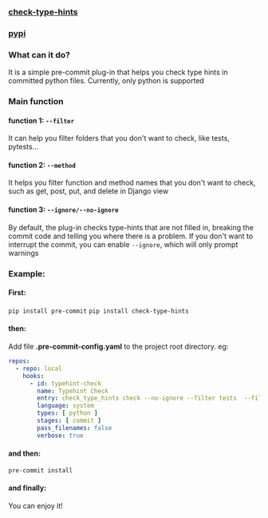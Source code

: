 ### [check-type-hints](https://github.com/xgkk/check-type-hints)
### [pypi](https://pypi.org/project/check-type-hints/)
### What can it do? 
It is a simple pre-commit plug-in that helps you check type hints in committed python files. Currently, only python is supported

### Main function
#### function 1: `--filter`
It can help you filter folders that you don't want to check, like tests, pytests...
#### function 2: `--method`
It helps you filter function and method names that you don't want to check, such as get, post, put, and delete in Django view
#### function 3: `--ignore/--no-ignore`
By default, the plug-in checks type-hints that are not filled in, breaking the commit code and telling you where there is a problem. If you don't want to interrupt the commit, you can enable `--ignore`, which will only prompt warnings

### Example:
#### First:
`pip install pre-commit`
`pip install check-type-hints`
#### then:
Add file **.pre-commit-config.yaml** to the project root directory.
eg:
```yaml
repos:
  - repo: local
    hooks:
      - id: typehint-check
        name: Typehint Check
        entry: check_type_hints check --no-ignore --filter tests  --filter pytests --method get --method post --method put --method patch --method delete
        language: system
        types: [ python ]
        stages: [ commit ]
        pass_filenames: false
        verbose: true
```
#### and then:
`pre-commit install`
#### and finally:
You can enjoy it!